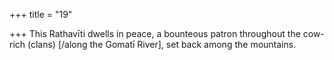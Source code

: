 +++
title = "19"

+++
This Rathavīti dwells in peace, a bounteous patron throughout the  cow-rich (clans) [/along the Gomatī River],
set back among the mountains.